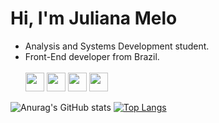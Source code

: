 <h1>Hi, I'm Juliana Melo</h1>
<ul>
  <li>Analysis and Systems Development student.</li>
  <li>Front-End developer from Brazil.</li>
  <br>
  <img src="https://github.com/meloalves/meloalves/assets/118017932/df0fa888-6a92-4099-8cb5-ed39c7d27c41" width="30" />
  <img src="https://github.com/meloalves/meloalves/assets/118017932/42dd91bb-a25a-4d92-8608-c2720e22be54" width="30" />
  <img src="https://github.com/meloalves/meloalves/assets/118017932/9a302185-f8b3-48b5-b407-ad65f6d8512f" width="30" />
  <img src="https://github.com/meloalves/meloalves/assets/118017932/e34b86fe-4621-4d13-a2c6-43da8ceb8cd6" width="30" />

  

   
  
</ul>


![Anurag's GitHub stats](https://github-readme-stats.vercel.app/api?username=meloalves&show_icons=true&theme=tokyonight)
[![Top Langs](https://github-readme-stats.vercel.app/api/top-langs/?username=meloalves&layout=compact&theme=tokyonight)](https://github.com/anuraghazra/github-readme-stats)


